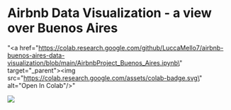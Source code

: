 # Airbnb Data Visualization - a view over Buenos Aires

 "<a href=\"https://colab.research.google.com/github/LuccaMello7/airbnb-buenos-aires-data-visualization/blob/main/AirbnbProject_Buenos_Aires.ipynb\" target=\"_parent\"><img src=\"https://colab.research.google.com/assets/colab-badge.svg\" alt=\"Open In Colab\"/></a>"

![](https://drive.google.com/uc?export=view&id=1mHCvnwHH0eB8Di2zwOgytJOE09bbLqw3)
